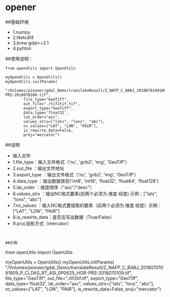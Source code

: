 # opener
##基础环境
* 1.numpy
* 2.Netcdf4
* 3.brew gdal>=2.1
* 4.pyhton

##使用说明：

```
from openUtils import OpenUtils

myOpenUtils = OpenUtils()
myOpenUtils.initParams(
        "/Volumes/pioneer/gdal_Demo/translateResult/Z_NAFP_C_BABJ_20180701091809_P_CLDAS_RT_ASI_0P0625_HOR-PRS-2018070109.tif",
        file_type="GeoTiff",
        out_file="./tif2tif.tif",
        export_type="GeoTiff",
        data_type='float32',
        lat_order="asc",
        values_strs=["lats", "lons", "abc"],
        nc_values=["LAT", "LON", "PAIR"],
        is_rewirte_data=False,
        proj="mercator")
```
##说明

* 输入文件
* 1.file_type：输入文件格式（'nc', 'grib2', 'img', 'GeoTiff'）
* 2.out_file ：输出文件地址
* 3.export_type ：输出文件格式（'nc', 'grib2', 'img', 'GeoTiff'）
* 4.data_type ：输出数据类型('int8', 'int16', 'float32', 'float64', 'float128')
* 5.lat_order ：维度顺序（"asc"/"desc"）
* 6.values_strs ：输出NC格式要素(前两个必须为 维度 经度) 示例：["lats", "lons", "abc"]
* 7.nc_values ：输入NC格式要提取的要素（前两个必须为 维度 经度）示例：["LAT", "LON", "PAIR"]
* 8.is_rewirte_data：是否去写出数据（True/False）
* 9.proj:投影方式（mercator）

```


##示例
```
from openUtils import OpenUtils

myOpenUtils = OpenUtils()
myOpenUtils.initParams(
        "/Volumes/pioneer/gdal_Demo/translateResult/Z_NAFP_C_BABJ_20180701091809_P_CLDAS_RT_ASI_0P0625_HOR-PRS-2018070109.tif",
        file_type="GeoTiff",
        out_file="./tif2tif.tif",
        export_type="GeoTiff",
        data_type='float32',
        lat_order="asc",
        values_strs=["lats", "lons", "abc"],
        nc_values=["LAT", "LON", "PAIR"],
        is_rewirte_data=False,
        proj="mercator")
```